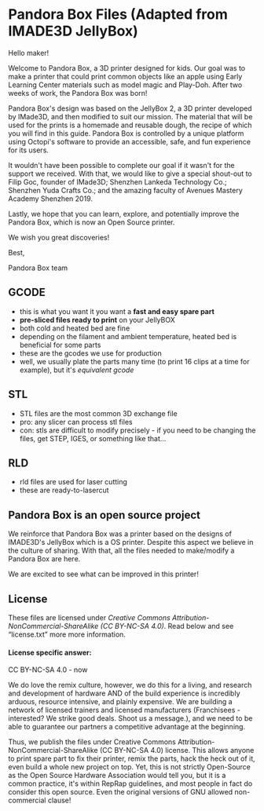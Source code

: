 # Pandora Box Files (Adapted from IMADE3D JellyBox)

Hello maker!

Welcome to Pandora Box, a 3D printer designed for kids. Our goal was to make a printer that could print common objects like an apple using Early Learning Center materials such as model magic and Play-Doh. After two weeks of work, the Pandora Box was born! 

Pandora Box's design was based on the JellyBox 2, a 3D printer developed by IMade3D, and then modified to suit our mission. The material that will be used for the prints is a homemade and reusable dough, the recipe of which you will find in this guide. Pandora Box is controlled by a unique platform using Octopi's software to provide an accessible, safe, and fun experience for its users. 

It wouldn't have been possible to complete our goal if it wasn't for the support we received. With that, we would like to give a special shout-out to Filip Goc, founder of IMade3D; Shenzhen Lankeda Technology Co.; Shenzhen Yuda Crafts Co.; and the amazing faculty of Avenues Mastery Academy Shenzhen 2019. 

Lastly, we hope that you can learn, explore, and potentially improve the Pandora Box, which is now an Open Source printer.

We wish you great discoveries!

Best,

Pandora Box team


## GCODE
- this is what you want it you want a **fast and easy spare part**
- **pre-sliced files ready to print** on your JellyBOX
- both cold and heated bed are fine
- depending on the filament and ambient temperature, heated bed is beneficial for some parts
- these are the gcodes we use for production
- well, we usually plate the parts many time (to print 16 clips at a time for example), but it's _equivalent gcode_

## STL
- STL files are the most common 3D exchange file
- pro: any slicer can process stl files
- con: stls are difficult to modify precisely - if you need to be changing the files, get STEP, IGES, or something like that...

## RLD
- rld files are used for laser cutting
- these are ready-to-lasercut

## Pandora Box is an open source project
  We reinforce that Pandora Box was a printer based on the designs of IMADE3D's JellyBox which is a OS printer. Despite this aspect we believe in the culture of sharing. With that, all the files needed to make/modify a Pandora Box are here. 
  
  We are excited to see what can be improved in this printer!

## License

  These files are licensed under *Creative Commons Attribution-NonCommercial-ShareAlike (CC BY-NC-SA 4.0)*. Read below and see “license.txt” more more information.


#### License specific answer:
CC BY-NC-SA 4.0 - now

We do love the remix culture, however, we do this for a living, and research and development of hardware AND of the build experience is incredibly arduous, resource intensive, and plainly expensive. We are building a network of licensed trainers and licensed manufacturers (Franchisees - interested? We strike good deals. Shoot us a message.), and we need to be able to guarantee our partners a competitive advantage at the beginning.

Thus, we publish the files under Creative Commons Attribution-NonCommercial-ShareAlike (CC BY-NC-SA 4.0) license. This allows anyone to print spare part to fix their printer, remix the parts, hack the heck out of it, even build a whole new project on top. Yet, this is not strictly Open-Source as the Open Source Hardware Association would tell you, but it is a common practice, it's within RepRap guidelines, and most people in fact do consider this open source. Even the original versions of GNU allowed non-commercial clause!
